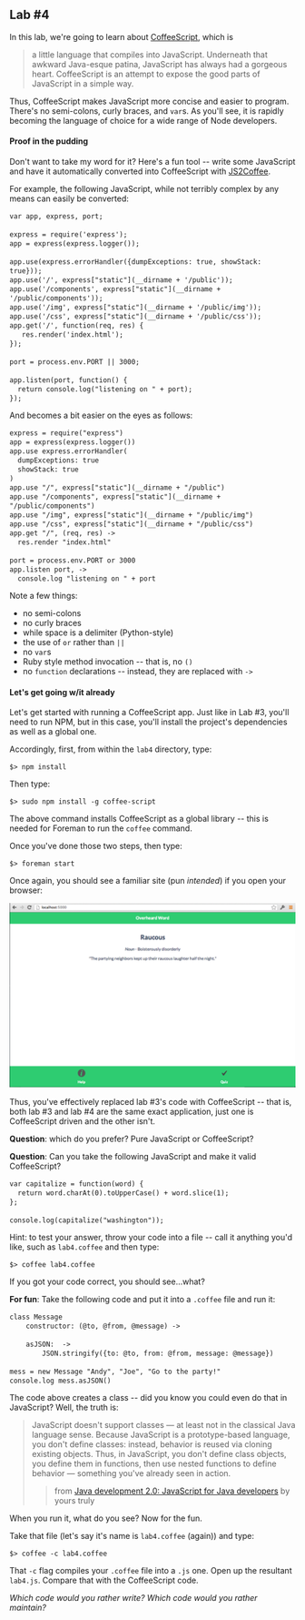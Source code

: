 ## Lab #4

In this lab, we're going to learn about [CoffeeScript](http://coffeescript.org/), which is

>a little language that compiles into JavaScript. Underneath that awkward Java-esque patina, JavaScript has always had a gorgeous heart. CoffeeScript is an attempt to expose the good parts of JavaScript in a simple way.

Thus, CoffeeScript makes JavaScript more concise and easier to program. There's no semi-colons, curly braces, and `var`s. As you'll see, it is rapidly becoming the language of choice for a wide range of Node developers.

#### Proof in the pudding

Don't want to take my word for it? Here's a fun tool -- write some JavaScript and have it automatically converted into CoffeeScript with [JS2Coffee](http://js2coffee.org/).

For example, the following JavaScript, while not terribly complex by any means can easily be converted: 

```
var app, express, port;

express = require('express');
app = express(express.logger());

app.use(express.errorHandler({dumpExceptions: true, showStack: true}));
app.use('/', express["static"](__dirname + '/public'));
app.use('/components', express["static"](__dirname + '/public/components'));
app.use('/img', express["static"](__dirname + '/public/img'));
app.use('/css', express["static"](__dirname + '/public/css'));
app.get('/', function(req, res) {
   res.render('index.html');
});

port = process.env.PORT || 3000;

app.listen(port, function() {
  return console.log("listening on " + port);
});
```

And becomes a bit easier on the eyes as follows: 

```
express = require("express")
app = express(express.logger())
app.use express.errorHandler(
  dumpExceptions: true
  showStack: true
)
app.use "/", express["static"](__dirname + "/public")
app.use "/components", express["static"](__dirname + "/public/components")
app.use "/img", express["static"](__dirname + "/public/img")
app.use "/css", express["static"](__dirname + "/public/css")
app.get "/", (req, res) ->
  res.render "index.html"

port = process.env.PORT or 3000
app.listen port, ->
  console.log "listening on " + port
```

Note a few things: 
  * no semi-colons
  * no curly braces
  * while space is a delimiter (Python-style)
  * the use of `or` rather than `||`
  * no `var`s
  * Ruby style method invocation -- that is, no `()`
  * no `function` declarations -- instead, they are replaced with `->`

#### Let's get going w/it already

Let's get started with running a CoffeeScript app. Just like in Lab #3, you'll need to run NPM, but in this case, you'll install the project's dependencies as well as a global one. 

Accordingly, first, from within the `lab4` directory, type:

```
$> npm install
```

Then type:

```
$> sudo npm install -g coffee-script
```

The above command installs CoffeeScript as a global library -- this is needed for Foreman to run the `coffee` command.

Once you've done those two steps, then type:

```
$> foreman start
```

Once again, you should see a familiar site (pun _intended_) if you open your browser:

![familiar, no?](../../docs/imgs/lab_3.png)

Thus, you've effectively replaced lab #3's code with CoffeeScript -- that is, both lab #3 and lab #4 are the same exact application, just one is CoffeeScript driven and the other isn't. 

__Question__: which do you prefer? Pure JavaScript or CoffeeScript?

__Question__: Can you take the following JavaScript and make it valid CoffeeScript?

```
var capitalize = function(word) {
  return word.charAt(0).toUpperCase() + word.slice(1);
};

console.log(capitalize("washington"));
```

Hint: to test your answer, throw your code into a file -- call it anything you'd like, such as `lab4.coffee` and then type:

```
$> coffee lab4.coffee
```

If you got your code correct, you should see...what?


__For fun__: Take the following code and put it into a `.coffee` file and run it:


```
class Message
	constructor: (@to, @from, @message) ->
	
	asJSON:  ->
		JSON.stringify({to: @to, from: @from, message: @message})

mess = new Message "Andy", "Joe", "Go to the party!"
console.log mess.asJSON()
``` 

The code above creates a class -- did you know you could even do that in JavaScript? Well, the truth is:

>JavaScript doesn't support classes — at least not in the classical Java language sense. Because JavaScript is a prototype-based language, you don't define classes: instead, behavior is reused via cloning existing objects. Thus, in JavaScript, you don't define class objects, you define them in functions, then use nested functions to define behavior — something you've already seen in action.
> > from [Java development 2.0: JavaScript for Java developers](http://www.ibm.com/developerworks/java/library/j-javadev2-18/index.html)  by yours truly


When you run it, what do you see? Now for the fun. 

Take that file (let's say it's name is `lab4.coffee` (again)) and type:

```
$> coffee -c lab4.coffee
```

That `-c` flag compiles your `.coffee` file into a `.js` one. Open up the resultant `lab4.js`. Compare that with the CoffeeScript code. 

_Which code would you rather write? Which code would you rather maintain?_